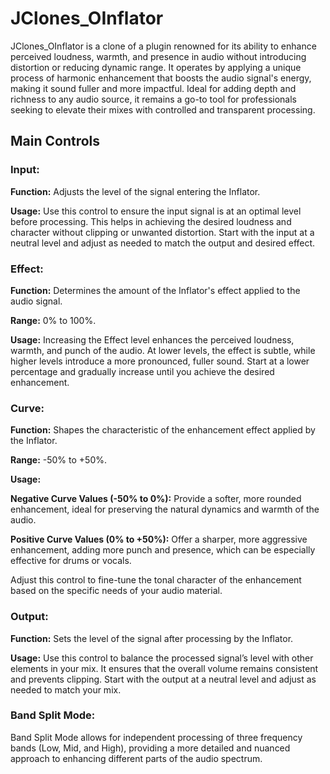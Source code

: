 # JClones_OInflator

JClones_OInflator is a clone of a plugin renowned for its ability to enhance perceived loudness, warmth, and presence in audio without introducing distortion or reducing dynamic range. It operates by applying a unique process of harmonic enhancement that boosts the audio signal's energy, making it sound fuller and more impactful. Ideal for adding depth and richness to any audio source, it remains a go-to tool for professionals seeking to elevate their mixes with controlled and transparent processing.

## Main Controls

### Input:

**Function:** Adjusts the level of the signal entering the Inflator.

**Usage:** Use this control to ensure the input signal is at an optimal level before processing. This helps in achieving the desired loudness and character without clipping or unwanted distortion. Start with the input at a neutral level and adjust as needed to match the output and desired effect.

### Effect:

**Function:** Determines the amount of the Inflator's effect applied to the audio signal.

**Range:** 0% to 100%.

**Usage:** Increasing the Effect level enhances the perceived loudness, warmth, and punch of the audio. At lower levels, the effect is subtle, while higher levels introduce a more pronounced, fuller sound. Start at a lower percentage and gradually increase until you achieve the desired enhancement.

### Curve:

**Function:** Shapes the characteristic of the enhancement effect applied by the Inflator.

**Range:** -50% to +50%.

**Usage:**

**Negative Curve Values (-50% to 0%):** Provide a softer, more rounded enhancement, ideal for preserving the natural dynamics and warmth of the audio.

**Positive Curve Values (0% to +50%):** Offer a sharper, more aggressive enhancement, adding more punch and presence, which can be especially effective for drums or vocals.

Adjust this control to fine-tune the tonal character of the enhancement based on the specific needs of your audio material.

### Output:

**Function:** Sets the level of the signal after processing by the Inflator.

**Usage:** Use this control to balance the processed signal’s level with other elements in your mix. It ensures that the overall volume remains consistent and prevents clipping. Start with the output at a neutral level and adjust as needed to match your mix.

### Band Split Mode:

Band Split Mode allows for independent processing of three frequency bands (Low, Mid, and High), providing a more detailed and nuanced approach to enhancing different parts of the audio spectrum.
